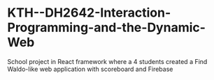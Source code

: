 # KTH--DH2642-Interaction-Programming-and-the-Dynamic-Web
School project in React framework where a 4 students created a Find Waldo-like web application with scoreboard and Firebase
